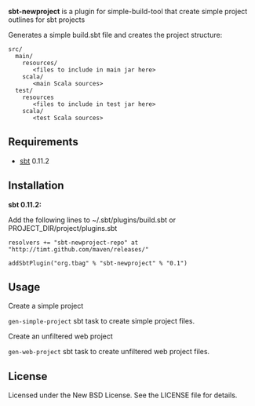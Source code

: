 **sbt-newproject** is a plugin for simple-build-tool that create simple project outlines for sbt projects

Generates a simple build.sbt file and creates the project structure:

    src/
      main/
        resources/
           <files to include in main jar here>
        scala/
           <main Scala sources>
      test/
        resources
           <files to include in test jar here>
        scala/
           <test Scala sources>

Requirements
------------

* [sbt](https://github.com/harrah/xsbt/wiki) 0.11.2


Installation
------------

**sbt 0.11.2:**

Add the following lines to ~/.sbt/plugins/build.sbt or PROJECT_DIR/project/plugins.sbt

    resolvers += "sbt-newproject-repo" at "http://timt.github.com/maven/releases/"

    addSbtPlugin("org.tbag" % "sbt-newproject" % "0.1")

Usage
-----
Create a simple project

`gen-simple-project` sbt task to create simple project files.

Create an unfiltered web project

`gen-web-project` sbt task to create unfiltered web project files.

License
-------

Licensed under the New BSD License. See the LICENSE file for details.
